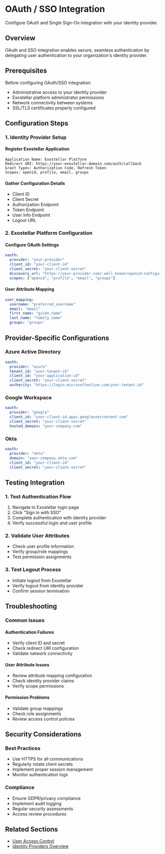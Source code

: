 # OAuth / SSO Integration

Configure OAuth and Single Sign-On integration with your identity provider.

## Overview

OAuth and SSO integration enables secure, seamless authentication by delegating user authentication to your organization's identity provider.

## Prerequisites

Before configuring OAuth/SSO integration:

- Administrative access to your identity provider
- Exostellar platform administrator permissions
- Network connectivity between systems
- SSL/TLS certificates properly configured

## Configuration Steps

### 1. Identity Provider Setup

#### Register Exostellar Application
```
Application Name: Exostellar Platform
Redirect URI: https://your-exostellar-domain.com/auth/callback
Grant Types: Authorization Code, Refresh Token
Scopes: openid, profile, email, groups
```

#### Gather Configuration Details
- Client ID
- Client Secret
- Authorization Endpoint
- Token Endpoint
- User Info Endpoint
- Logout URL

### 2. Exostellar Platform Configuration

#### Configure OAuth Settings
```yaml
oauth:
  provider: "your-provider"
  client_id: "your-client-id"
  client_secret: "your-client-secret"
  discovery_url: "https://your-provider.com/.well-known/openid-configuration"
  scopes: ["openid", "profile", "email", "groups"]
```

#### User Attribute Mapping
```yaml
user_mapping:
  username: "preferred_username"
  email: "email"
  first_name: "given_name"
  last_name: "family_name"
  groups: "groups"
```

## Provider-Specific Configurations

### Azure Active Directory
```yaml
oauth:
  provider: "azure"
  tenant_id: "your-tenant-id"
  client_id: "your-application-id"
  client_secret: "your-client-secret"
  authority: "https://login.microsoftonline.com/your-tenant-id"
```

### Google Workspace
```yaml
oauth:
  provider: "google"
  client_id: "your-client-id.apps.googleusercontent.com"
  client_secret: "your-client-secret"
  hosted_domain: "your-company.com"
```

### Okta
```yaml
oauth:
  provider: "okta"
  domain: "your-company.okta.com"
  client_id: "your-client-id"
  client_secret: "your-client-secret"
```

## Testing Integration

### 1. Test Authentication Flow
1. Navigate to Exostellar login page
2. Click "Sign in with SSO"
3. Complete authentication with identity provider
4. Verify successful login and user profile

### 2. Validate User Attributes
- Check user profile information
- Verify group/role mappings
- Test permission assignments

### 3. Test Logout Process
- Initiate logout from Exostellar
- Verify logout from identity provider
- Confirm session termination

## Troubleshooting

### Common Issues

#### Authentication Failures
- Verify client ID and secret
- Check redirect URI configuration
- Validate network connectivity

#### User Attribute Issues
- Review attribute mapping configuration
- Check identity provider claims
- Verify scope permissions

#### Permission Problems
- Validate group mappings
- Check role assignments
- Review access control policies

## Security Considerations

### Best Practices
- Use HTTPS for all communications
- Regularly rotate client secrets
- Implement proper session management
- Monitor authentication logs

### Compliance
- Ensure GDPR/privacy compliance
- Implement audit logging
- Regular security assessments
- Access review procedures

## Related Sections

- [User Access Control](../user-access-control.md)
- [Identity Providers Overview](index.md)
